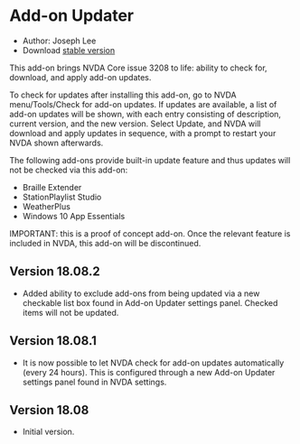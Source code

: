 # Add-on Updater

* Author: Joseph Lee
* Download [stable version][1]

This add-on brings NVDA Core issue 3208 to life: ability to check for, download, and apply add-on updates.

To check for updates after installing this add-on, go to NVDA menu/Tools/Check for add-on updates. If updates are available, a list of add-on updates will be shown, with each entry consisting of description, current version, and the new version. Select Update, and NVDA will download and apply updates in sequence, with a prompt to restart your NVDA shown afterwards.

The following add-ons provide built-in update feature and thus updates will not be checked via this add-on:

* Braille Extender
* StationPlaylist Studio
* WeatherPlus
* Windows 10 App Essentials

IMPORTANT: this is a proof of concept add-on. Once the relevant feature is included in NVDA, this add-on will be discontinued.

## Version 18.08.2

* Added ability to exclude add-ons from being updated via a new checkable list box found in Add-on Updater settings panel. Checked items will not be updated.

## Version 18.08.1

* It is now possible to let NVDA check for add-on updates automatically (every 24 hours). This is configured through a new Add-on Updater settings panel found in NVDA settings.

## Version 18.08

* Initial version.

[1]: https://addons.nvda-project.org/files/get.php?file=nvda3208
